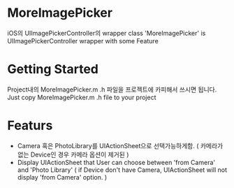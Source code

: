 MoreImagePicker
===========================

iOS의 UIImagePickerController의 wrapper class
'MoreImagePicker' is UIImagePickerController wrapper with some Feature


Getting Started
===============

Project내의 MoreImagePicker.m .h 파일을 프로젝트에 카피해서 쓰시면 됩니다.
Just copy MoreImagePicker.m .h file to your project

Featurs
===============

* Camera 혹은 PhotoLibrary를 UIActionSheet으로 선택가능하게함. 
( 카메라가 없는 Device인 경우 카메라 옵션이 제거된 )
* Display UIActionSheet that User can choose between 'from Camera' and 'Photo Library'
( if Device don't have Camera, UIActionSheet will not display 'from Camera' option. )
